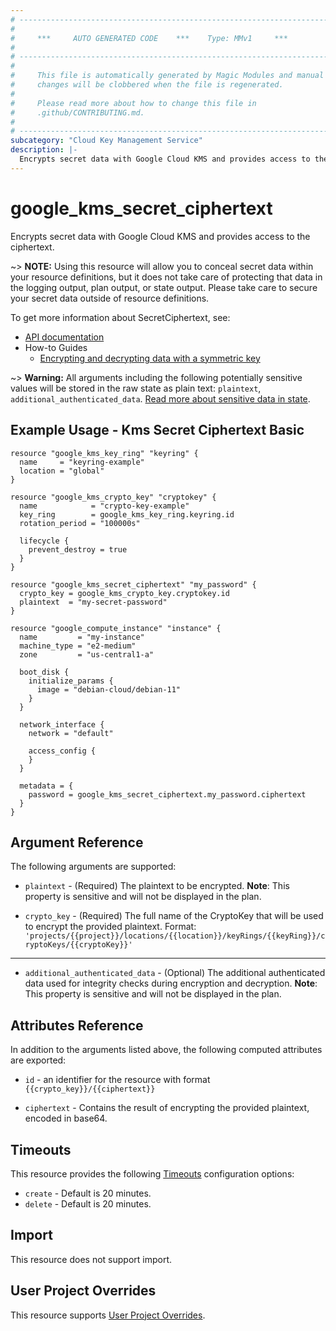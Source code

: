 ```yaml
---
# ----------------------------------------------------------------------------
#
#     ***     AUTO GENERATED CODE    ***    Type: MMv1     ***
#
# ----------------------------------------------------------------------------
#
#     This file is automatically generated by Magic Modules and manual
#     changes will be clobbered when the file is regenerated.
#
#     Please read more about how to change this file in
#     .github/CONTRIBUTING.md.
#
# ----------------------------------------------------------------------------
subcategory: "Cloud Key Management Service"
description: |-
  Encrypts secret data with Google Cloud KMS and provides access to the ciphertext.
---
```


# google\_kms\_secret\_ciphertext

Encrypts secret data with Google Cloud KMS and provides access to the ciphertext.


~> **NOTE:** Using this resource will allow you to conceal secret data within your
resource definitions, but it does not take care of protecting that data in the
logging output, plan output, or state output.  Please take care to secure your secret
data outside of resource definitions.


To get more information about SecretCiphertext, see:

* [API documentation](https://cloud.google.com/kms/docs/reference/rest/v1/projects.locations.keyRings.cryptoKeys/encrypt)
* How-to Guides
    * [Encrypting and decrypting data with a symmetric key](https://cloud.google.com/kms/docs/encrypt-decrypt)

~> **Warning:** All arguments including the following potentially sensitive
values will be stored in the raw state as plain text: `plaintext`, `additional_authenticated_data`.
[Read more about sensitive data in state](https://www.terraform.io/language/state/sensitive-data).

## Example Usage - Kms Secret Ciphertext Basic


```hcl
resource "google_kms_key_ring" "keyring" {
  name     = "keyring-example"
  location = "global"
}

resource "google_kms_crypto_key" "cryptokey" {
  name            = "crypto-key-example"
  key_ring        = google_kms_key_ring.keyring.id
  rotation_period = "100000s"

  lifecycle {
    prevent_destroy = true
  }
}

resource "google_kms_secret_ciphertext" "my_password" {
  crypto_key = google_kms_crypto_key.cryptokey.id
  plaintext  = "my-secret-password"
}

resource "google_compute_instance" "instance" {
  name         = "my-instance"
  machine_type = "e2-medium"
  zone         = "us-central1-a"

  boot_disk {
    initialize_params {
      image = "debian-cloud/debian-11"
    }
  }

  network_interface {
    network = "default"

    access_config {
    }
  }

  metadata = {
    password = google_kms_secret_ciphertext.my_password.ciphertext
  }
}
```

## Argument Reference

The following arguments are supported:


* `plaintext` -
  (Required)
  The plaintext to be encrypted.
  **Note**: This property is sensitive and will not be displayed in the plan.

* `crypto_key` -
  (Required)
  The full name of the CryptoKey that will be used to encrypt the provided plaintext.
  Format: `'projects/{{project}}/locations/{{location}}/keyRings/{{keyRing}}/cryptoKeys/{{cryptoKey}}'`


- - -


* `additional_authenticated_data` -
  (Optional)
  The additional authenticated data used for integrity checks during encryption and decryption.
  **Note**: This property is sensitive and will not be displayed in the plan.


## Attributes Reference

In addition to the arguments listed above, the following computed attributes are exported:

* `id` - an identifier for the resource with format `{{crypto_key}}/{{ciphertext}}`

* `ciphertext` -
  Contains the result of encrypting the provided plaintext, encoded in base64.


## Timeouts

This resource provides the following
[Timeouts](https://developer.hashicorp.com/terraform/plugin/sdkv2/resources/retries-and-customizable-timeouts) configuration options:

- `create` - Default is 20 minutes.
- `delete` - Default is 20 minutes.

## Import

This resource does not support import.

## User Project Overrides

This resource supports [User Project Overrides](https://registry.terraform.io/providers/hashicorp/google/latest/docs/guides/provider_reference#user_project_override).
